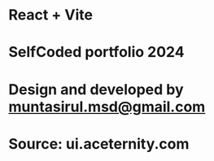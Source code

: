 # React + Vite

# SelfCoded portfolio 2024

# Design and developed by muntasirul.msd@gmail.com

# Source: ui.aceternity.com
